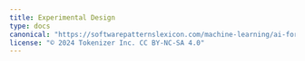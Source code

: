 ```yaml
---
title: Experimental Design
type: docs
canonical: "https://softwarepatternslexicon.com/machine-learning/ai-for-accessibility/experimental-design"
license: "© 2024 Tokenizer Inc. CC BY-NC-SA 4.0"
---
```

